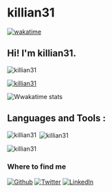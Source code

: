 # killian31
[![wakatime](https://wakatime.com/badge/user/bbd9925f-12e0-49e2-8105-c6d1db3de4e3.svg)](https://wakatime.com/@bbd9925f-12e0-49e2-8105-c6d1db3de4e3)
## Hi! I'm killian31.
<p align="left"> <img src="https://komarev.com/ghpvc/?username=killian31&label=Profile%20views&color=0e75b6&style=flat" alt="killian31" /> </p>
<p align="left"> <a href="https://github.com/ryo-ma/github-profile-trophy"><img src="https://github-profile-trophy.vercel.app/?username=killian31" alt="killian31" /></a> </p>

![Wwakatime stats](https://github-readme-stats-taupe-two.vercel.app/api/wakatime?username=killian31&hide_title=true&hide_border=true&langs_count=5&bg_color=00000000&text_color=777)


## Languages and Tools :

<p><img align="left" src="https://github-readme-stats.vercel.app/api/top-langs?username=killian31&show_icons=true&locale=en&layout=compact" alt="killian31" /></p>

<p>&nbsp;<img align="center" src="https://github-readme-stats.vercel.app/api?username=killian31&show_icons=true&locale=en" alt="killian31" /></p>

<p><img align="center" src="https://github-readme-streak-stats.herokuapp.com/?user=killian31&" alt="killian31" /></p>

### Where to find me
<p><a href="https://github.com/killian31" target="_blank"><img alt="Github" src="https://img.shields.io/badge/GitHub-%2312100E.svg?&style=for-the-badge&logo=Github&logoColor=white" /></a> <a href="https://twitter.com/steunou_killian" target="_blank"><img alt="Twitter" src="https://img.shields.io/badge/twitter-%231DA1F2.svg?&style=for-the-badge&logo=twitter&logoColor=white" /></a> <a href="https://www.linkedin.com/in/killian-steunou/" target="_blank"><img alt="LinkedIn" src="https://img.shields.io/badge/linkedin-%230077B5.svg?&style=for-the-badge&logo=linkedin&logoColor=white" /></a>
</p>
